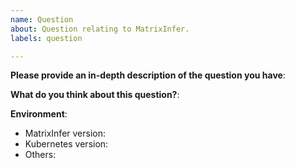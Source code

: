 ```yaml
---
name: Question
about: Question relating to MatrixInfer.
labels: question

---
```


<!-- Please use this template while asking a new question. Thanks!
Please make sure you have read the FAQ and searched the issue list.
- FAQ: To be added
- Issues: https://github.com/matrixinfer-ai/matrixinfer/issues?q=is%3Aissue+
-->
**Please provide an in-depth description of the question you have**:

**What do you think about this question?**:

**Environment**:

- MatrixInfer version:
- Kubernetes version:
- Others: